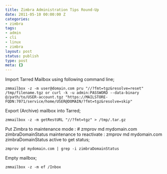 ```yaml
---
title: Zimbra Administration Tips Round-Up
date: 2011-05-10 00:00:00 Z
categories:
- zimbra
tags:
- admin
- cli
- linux
- zimbra
layout: post
status: publish
type: post
meta: {}
---
```


Import Tarred Mailbox using following command line;

```
zmmailbox -z -m user@domain.com pru "//?fmt=tgz&resolve=reset" /tmp/filename.tgz or curl -k -u admin:PASSWORD --data-binary @/path/to/USER-account.tgz "https://MAILSTORE-FQDN:7071/service/home/USER@DOMAIN/?fmt=tgz&resolve=skip"
```

Export (Archive) mailbox into Tarred;

```
zmmailbox -z -m getRestURL "//?fmt=tgz" > /tmp/.tar.gz
```

Put Zimbra to maintenance mode : # zmprov md mydomain.com zimbraDomainStatus maintenance to reactivate : zmprov md mydomain.com zimbraDomainStatus active to get status;&nbsp;

```
zmprov gd mydomain.com | grep -i zimbraDomainStatus
```

Empty mailbox;

```
zmmailbox -z -m ef /Inbox
```
